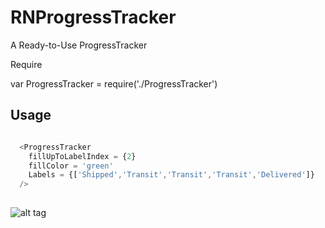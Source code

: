 # RNProgressTracker

A Ready-to-Use ProgressTracker

Require

var ProgressTracker = require('./ProgressTracker')

## Usage

```js

  <ProgressTracker
    fillUpToLabelIndex = {2}
    fillColor = 'green'
    Labels = {['Shipped','Transit','Transit','Transit','Delivered']}
  />
  
```


![alt tag](https://raw.githubusercontent.com/symmetriccurve/RNProgressTracker/master/gifs/Nov-20-2016%2012-09-56.gif)
